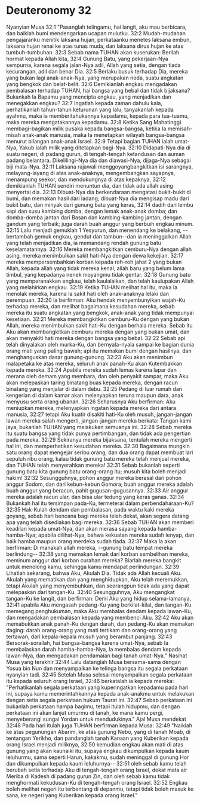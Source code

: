 # Deuteronomy 32
Nyanyian Musa
32:1 "Pasanglah telingamu, hai langit, aku mau berbicara, dan baiklah bumi mendengarkan ucapan mulutku.
32:2 Mudah-mudahan pengajaranku menitik laksana hujan, perkataanku menetes laksana embun, laksana hujan renai ke atas tunas muda, dan laksana dirus hujan ke atas tumbuh-tumbuhan.
32:3 Sebab nama TUHAN akan kuserukan: Berilah hormat kepada Allah kita,
32:4 Gunung Batu, yang pekerjaan-Nya sempurna, karena segala jalan-Nya adil, Allah yang setia, dengan tiada kecurangan, adil dan benar Dia.
32:5 Berlaku busuk terhadap Dia, mereka yang bukan lagi anak-anak-Nya, yang merupakan noda, suatu angkatan yang bengkok dan belat-belit.
32:6 Demikianlah engkau mengadakan pembalasan terhadap TUHAN, hai bangsa yang bebal dan tidak bijaksana? Bukankah Ia Bapamu yang mencipta engkau, yang menjadikan dan menegakkan engkau?
32:7 Ingatlah kepada zaman dahulu kala, perhatikanlah tahun-tahun keturunan yang lalu, tanyakanlah kepada ayahmu, maka ia memberitahukannya kepadamu, kepada para tua-tuamu, maka mereka mengatakannya kepadamu.
32:8 Ketika Sang Mahatinggi membagi-bagikan milik pusaka kepada bangsa-bangsa, ketika Ia memisah-misah anak-anak manusia, maka Ia menetapkan wilayah bangsa-bangsa menurut bilangan anak-anak Israel.
32:9 Tetapi bagian TUHAN ialah umat-Nya, Yakub ialah milik yang ditetapkan bagi-Nya.
32:10 Didapati-Nya dia di suatu negeri, di padang gurun, di tengah-tengah ketandusan dan auman padang belantara. Dikelilingi-Nya dia dan diawasi-Nya, dijaga-Nya sebagai biji mata-Nya.
32:11 Laksana rajawali menggoyangbangkitkan isi sarangnya, melayang-layang di atas anak-anaknya, mengembangkan sayapnya, menampung seekor, dan mendukungnya di atas kepaknya,
32:12 demikianlah TUHAN sendiri menuntun dia, dan tidak ada allah asing menyertai dia.
32:13 Dibuat-Nya dia berkendaraan mengatasi bukit-bukit di bumi, dan memakan hasil dari ladang; dibuat-Nya dia mengisap madu dari bukit batu, dan minyak dari gunung batu yang keras,
32:14 dadih dari lembu sapi dan susu kambing domba, dengan lemak anak-anak domba; dan domba-domba jantan dari Basan dan kambing-kambing jantan, dengan gandum yang terbaik; juga darah buah anggur yang berbuih engkau minum.
32:15 Lalu menjadi gemuklah 1  Yesyurun, dan menendang ke belakang, --bertambah gemuk engkau, gendut dan tambun--dan ia meninggalkan Allah yang telah menjadikan dia, ia memandang rendah gunung batu keselamatannya.
32:16 Mereka membangkitkan cemburu-Nya dengan allah asing, mereka menimbulkan sakit hati-Nya dengan dewa kekejian,
32:17 mereka mempersembahkan korban kepada roh-roh jahat 2  yang bukan Allah, kepada allah yang tidak mereka kenal, allah baru yang belum lama timbul, yang kepadanya nenek moyangmu tidak gentar.
32:18 Gunung batu yang memperanakkan engkau, telah kaulalaikan, dan telah kaulupakan Allah yang melahirkan engkau.
32:19 Ketika TUHAN melihat hal itu, maka Ia menolak mereka, karena Ia sakit hati oleh anak-anaknya lelaki dan perempuan.
32:20 Ia berfirman: Aku hendak menyembunyikan wajah-Ku terhadap mereka, dan melihat bagaimana kesudahan mereka, sebab mereka itu suatu angkatan yang bengkok, anak-anak yang tidak mempunyai kesetiaan.
32:21 Mereka membangkitkan cemburu-Ku dengan yang bukan Allah, mereka menimbulkan sakit hati-Ku dengan berhala mereka. Sebab itu Aku akan membangkitkan cemburu mereka dengan yang bukan umat, dan akan menyakiti hati mereka dengan bangsa yang bebal.
32:22 Sebab api telah dinyalakan oleh murka-Ku, dan bernyala-nyala sampai ke bagian dunia orang mati yang paling bawah; api itu memakan bumi dengan hasilnya, dan menghanguskan dasar gunung-gunung.
32:23 Aku akan menimbun malapetaka ke atas mereka, seluruh anak panah-Ku akan Kutembakkan kepada mereka.
32:24 Apabila mereka sudah lemas karena lapar dan merana oleh demam yang membara, dan oleh penyakit sampar, maka Aku akan melepaskan taring binatang buas kepada mereka, dengan racun binatang yang menjalar di dalam debu.
32:25 Pedang di luar rumah dan kengerian di dalam kamar akan melenyapkan teruna maupun dara, anak menyusu serta orang ubanan.
32:26 Seharusnya Aku berfirman: Aku meniupkan mereka, melenyapkan ingatan kepada mereka dari antara manusia,
32:27 tetapi Aku kuatir disakiti hati-Ku oleh musuh, jangan-jangan lawan mereka salah mengerti, jangan-jangan mereka berkata: Tangan kami jaya, bukanlah TUHAN yang melakukan semuanya ini.
32:28 Sebab mereka itu suatu bangsa yang tidak punya pertimbangan, dan tidak ada pengertian pada mereka.
32:29 Sekiranya mereka bijaksana, tentulah mereka mengerti hal ini, dan memperhatikan kesudahan mereka.
32:30 Bagaimana mungkin satu orang dapat mengejar seribu orang, dan dua orang dapat membuat lari sepuluh ribu orang, kalau tidak gunung batu mereka telah menjual mereka, dan TUHAN telah menyerahkan mereka!
32:31 Sebab bukanlah seperti gunung batu kita gunung batu orang-orang itu; musuh kita boleh menjadi hakim!
32:32 Sesungguhnya, pohon anggur mereka berasal dari pohon anggur Sodom, dan dari kebun-kebun Gomora; buah anggur mereka adalah buah anggur yang beracun, pahit gugusan-gugusannya.
32:33 Air anggur mereka adalah racun ular, dan bisa ular tedung yang keras ganas.
32:34 Bukankah hal itu tersimpan pada-Ku, termeterai dalam perbendaharaan-Ku?
32:35 Hak-Kulah dendam dan pembalasan, pada waktu kaki mereka goyang, sebab hari bencana bagi mereka telah dekat, akan segera datang apa yang telah disediakan bagi mereka.
32:36 Sebab TUHAN akan memberi keadilan kepada umat-Nya, dan akan merasa sayang kepada hamba-hamba-Nya; apabila dilihat-Nya, bahwa kekuatan mereka sudah lenyap, dan baik hamba maupun orang merdeka sudah tiada.
32:37 Maka Ia akan berfirman: Di manakah allah mereka, --gunung batu tempat mereka berlindung--
32:38 yang memakan lemak dari korban sembelihan mereka, meminum anggur dari korban curahan mereka? Biarlah mereka bangkit untuk menolong kamu, sehingga kamu mendapat perlindungan.
32:39 Lihatlah sekarang, bahwa Aku, Akulah Dia. Tidak ada Allah kecuali Aku. Akulah yang mematikan dan yang menghidupkan, Aku telah meremukkan, tetapi Akulah yang menyembuhkan, dan seorangpun tidak ada yang dapat melepaskan dari tangan-Ku.
32:40 Sesungguhnya, Aku mengangkat tangan-Ku ke langit, dan berfirman: Demi Aku yang hidup selama-lamanya,
32:41 apabila Aku mengasah pedang-Ku yang berkilat-kilat, dan tangan-Ku memegang penghukuman, maka Aku membalas dendam kepada lawan-Ku, dan mengadakan pembalasan kepada yang membenci Aku.
32:42 Aku akan memabukkan anak panah-Ku dengan darah, dan pedang-Ku akan memakan daging: darah orang-orang yang mati tertikam dan orang-orang yang tertawan, dari kepala-kepala musuh yang berambut panjang.
32:43 Bersorak-sorailah, hai bangsa-bangsa karena umat-Nya, sebab Ia membalaskan darah hamba-hamba-Nya, Ia membalas dendam kepada lawan-Nya, dan mengadakan pendamaian bagi tanah umat-Nya."
Nasihat Musa yang terakhir
32:44 Lalu datanglah Musa bersama-sama dengan Yosua bin Nun dan menyampaikan ke telinga bangsa itu segala perkataan nyanyian tadi.
32:45 Setelah Musa selesai menyampaikan segala perkataan itu kepada seluruh orang Israel,
32:46 berkatalah ia kepada mereka: "Perhatikanlah segala perkataan yang kuperingatkan kepadamu pada hari ini, supaya kamu memerintahkannya kepada anak-anakmu untuk melakukan dengan setia segala perkataan hukum Taurat ini.
32:47 Sebab perkataan ini bukanlah perkataan hampa bagimu, tetapi itulah hidupmu, dan dengan perkataan ini akan lanjut umurmu di tanah, ke mana kamu pergi, menyeberangi sungai Yordan untuk mendudukinya."
Ajal Musa mendekat
32:48 Pada hari itulah juga TUHAN berfirman kepada Musa:
32:49 "Naiklah ke atas pegunungan Abarim, ke atas gunung Nebo, yang di tanah Moab, di tentangan Yerikho, dan pandanglah tanah Kanaan yang Kuberikan kepada orang Israel menjadi miliknya,
32:50 kemudian engkau akan mati di atas gunung yang akan kaunaiki itu, supaya engkau dikumpulkan kepada kaum leluhurmu, sama seperti Harun, kakakmu, sudah meninggal di gunung Hor dan dikumpulkan kepada kaum leluhurnya--
32:51 oleh sebab kamu telah berubah setia terhadap Aku di tengah-tengah orang Israel, dekat mata air Meriba di Kadesh di padang gurun Zin, dan oleh sebab kamu tidak menghormati kekudusan-Ku di tengah-tengah orang Israel.
32:52 Engkau boleh melihat negeri itu terbentang di depanmu, tetapi tidak boleh masuk ke sana, ke negeri yang Kuberikan kepada orang Israel."